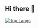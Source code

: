 ## Hi there 👋
[![Top Langs](https://github-readme-stats.vercel.app/api/top-langs/?username=mahmoudhalim&layout=donut)](https://github.com/mahmoudhalim)
<!--
**mahmoudhalim/mahmoudhalim** is a ✨ _special_ ✨ repository because its `README.md` (this file) appears on your GitHub profile.

Here are some ideas to get you started:

- 🔭 I’m currently working on ...
- 🌱 I’m currently learning ...
- 👯 I’m looking to collaborate on ...
- 🤔 I’m looking for help with ...
- 💬 Ask me about ...
- 📫 How to reach me: ...
- 😄 Pronouns: ...
- ⚡ Fun fact: ...
-->
